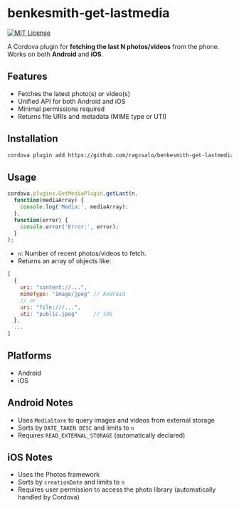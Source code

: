 # benkesmith-get-lastmedia

[![MIT License](https://img.shields.io/badge/license-MIT-blue.svg)](LICENSE)

A Cordova plugin for **fetching the last N photos/videos** from the phone. Works on both **Android** and **iOS**.

## Features

- Fetches the latest photo(s) or video(s)
- Unified API for both Android and iOS
- Minimal permissions required
- Returns file URIs and metadata (MIME type or UTI)

## Installation

```bash
cordova plugin add https://github.com/ragcsalo/benkesmith-get-lastmedia
```

## Usage

```js
cordova.plugins.GetMediaPlugin.getLast(n,
  function(mediaArray) {
    console.log('Media:', mediaArray);
  },
  function(error) {
    console.error('Error:', error);
  }
);
```

- `n`: Number of recent photos/videos to fetch.
- Returns an array of objects like:

```js
[
  {
    uri: "content://...",
    mimeType: "image/jpeg" // Android
    // or
    uri: "file:///...", 
    uti: "public.jpeg"     // iOS
  },
  ...
]
```

## Platforms

- Android
- iOS

## Android Notes

- Uses `MediaStore` to query images and videos from external storage
- Sorts by `DATE_TAKEN DESC` and limits to `n`
- Requires `READ_EXTERNAL_STORAGE` (automatically declared)

## iOS Notes

- Uses the Photos framework
- Sorts by `creationDate` and limits to `n`
- Requires user permission to access the photo library (automatically handled by Cordova)

